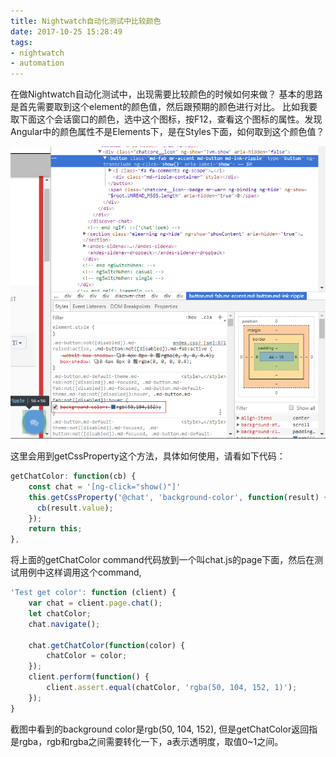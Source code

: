 ```yaml
---
title: Nightwatch自动化测试中比较颜色
date: 2017-10-25 15:28:49
tags: 
- nightwatch
- automation
---
```


在做Nightwatch自动化测试中，出现需要比较颜色的时候如何来做？
基本的思路是首先需要取到这个element的颜色值，然后跟预期的颜色进行对比。
比如我要取下面这个会话窗口的颜色，选中这个图标，按F12，查看这个图标的属性。发现Angular中的颜色属性不是Elements下，是在Styles下面，如何取到这个颜色值？

![](../images/color.png)

这里会用到getCssProperty这个方法，具体如何使用，请看如下代码：
```javascript
getChatColor: function(cb) {
    const chat = '[ng-click="show()"]'
    this.getCssProperty('@chat', 'background-color', function(result) {
      cb(result.value);
    });
    return this;
},
```
将上面的getChatColor command代码放到一个叫chat.js的page下面，然后在测试用例中这样调用这个command,
```javascript
'Test get color': function (client) {
    var chat = client.page.chat();
    let chatColor;
    chat.navigate();

    chat.getChatColor(function(color) {
        chatColor = color;
    });
    client.perform(function() {
        client.assert.equal(chatColor, 'rgba(50, 104, 152, 1)');
    });
}
```
截图中看到的background color是rgb(50, 104, 152), 但是getChatColor返回指是rgba，rgb和rgba之间需要转化一下，a表示透明度，取值0~1之间。
